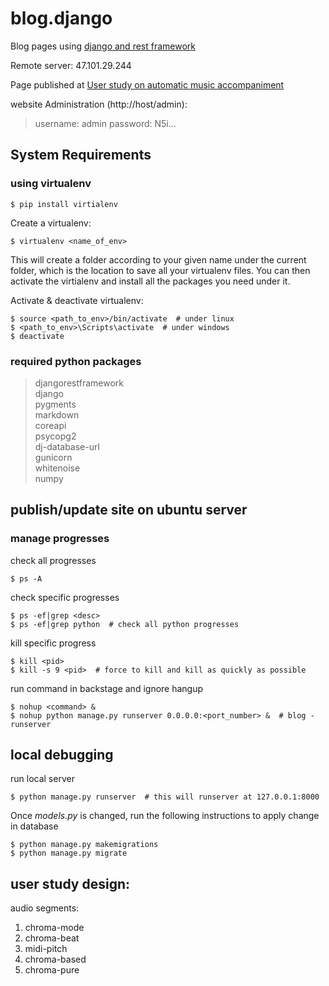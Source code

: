 # blog.django
Blog pages using [django and rest framework](https://www.django-rest-framework.org)

Remote server: 47.101.29.244

Page published at [User study on automatic music accompaniment](http://46.101.29.244:9000)

website Administration (http://host/admin):

> username: admin
> password: N5i...

## System Requirements

### using virtualenv

    $ pip install virtialenv

Create a virtualenv:

    $ virtualenv <name_of_env>

This will create a folder according to your given name under the current folder, which is the location to save all your virtualenv files. You can then activate the virtialenv and install all the packages you need under it.

Activate & deactivate virtualenv:

    $ source <path_to_env>/bin/activate  # under linux
    $ <path_to_env>\Scripts\activate  # under windows
    $ deactivate

### required python packages

> djangorestframework  
> django  
> pygments  
> markdown  
> coreapi  
> psycopg2  
> dj-database-url  
> gunicorn  
> whitenoise  
> numpy

## publish/update site on ubuntu server

### manage progresses

check all progresses

    $ ps -A

check specific progresses

    $ ps -ef|grep <desc>
    $ ps -ef|grep python  # check all python progresses

kill specific progress

    $ kill <pid>
    $ kill -s 9 <pid>  # force to kill and kill as quickly as possible

run command in backstage and ignore hangup

    $ nohup <command> &
    $ nohup python manage.py runserver 0.0.0.0:<port_number> &  # blog - runserver


## local debugging

run local server

    $ python manage.py runserver  # this will runserver at 127.0.0.1:8000

Once _models.py_ is changed, run the following instructions to apply change in database

    $ python manage.py makemigrations
    $ python manage.py migrate


## user study design:

audio segments:

1. chroma-mode
2. chroma-beat
3. midi-pitch  
4. chroma-based  
5. chroma-pure